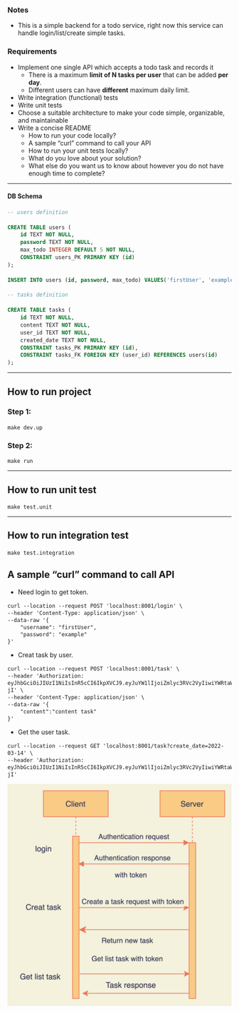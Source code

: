### Notes
- This is a simple backend for a todo service, right now this service can handle login/list/create simple tasks.

### Requirements

- Implement one single API which accepts a todo task and records it
  - There is a maximum **limit of N tasks per user** that can be added **per day**.
  - Different users can have **different** maximum daily limit.
- Write integration (functional) tests
- Write unit tests
- Choose a suitable architecture to make your code simple, organizable, and maintainable
- Write a concise README
  - How to run your code locally?
  - A sample “curl” command to call your API
  - How to run your unit tests locally?
  - What do you love about your solution?
  - What else do you want us to know about however you do not have enough time to complete?
---
#### DB Schema
```sql
-- users definition

CREATE TABLE users (
	id TEXT NOT NULL,
	password TEXT NOT NULL,
	max_todo INTEGER DEFAULT 5 NOT NULL,
	CONSTRAINT users_PK PRIMARY KEY (id)
);

INSERT INTO users (id, password, max_todo) VALUES('firstUser', 'example', 5);

-- tasks definition

CREATE TABLE tasks (
	id TEXT NOT NULL,
	content TEXT NOT NULL,
	user_id TEXT NOT NULL,
    created_date TEXT NOT NULL,
	CONSTRAINT tasks_PK PRIMARY KEY (id),
	CONSTRAINT tasks_FK FOREIGN KEY (user_id) REFERENCES users(id)
);
```

---
## How to run project
### Step 1:
```shell
make dev.up
```
### Step 2:
```shell
make run
```
---
## How to run unit test
```shell
make test.unit
```
---
## How to run integration test
```shell
make test.integration
```
## A sample “curl” command to call API
- Need login to get token.
```
curl --location --request POST 'localhost:8001/login' \
--header 'Content-Type: application/json' \
--data-raw '{
    "username": "firstUser",
    "password": "example"
}'
```
- Creat task by user.
```
curl --location --request POST 'localhost:8001/task' \
--header 'Authorization: eyJhbGciOiJIUzI1NiIsInR5cCI6IkpXVCJ9.eyJuYW1lIjoiZmlyc3RVc2VyIiwiYWRtaW4iOnRydWUsImV4cCI6MTY0NzQ1NzMyMH0.O4gPacbAAB5QMet0JSxk1zHbKIeyl3l2pPzVkxey-jI' \
--header 'Content-Type: application/json' \
--data-raw '{
    "content":"content task"
}'
```

- Get the user task.
```
curl --location --request GET 'localhost:8001/task?create_date=2022-03-14' \
--header 'Authorization: eyJhbGciOiJIUzI1NiIsInR5cCI6IkpXVCJ9.eyJuYW1lIjoiZmlyc3RVc2VyIiwiYWRtaW4iOnRydWUsImV4cCI6MTY0NzQ1NzMyMH0.O4gPacbAAB5QMet0JSxk1zHbKIeyl3l2pPzVkxey-jI'
```
![alt text](docs/flow.png)
